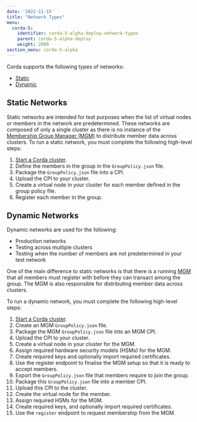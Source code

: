 ```yaml
---
date: '2022-11-15'
title: "Network Types"
menu:
  corda-5:
    identifier: corda-5-alpha-deploy-network-types
    parent: corda-5-alpha-deploy
    weight: 2000
section_menu: corda-5-alpha
---
```


Corda supports the following types of networks:
* [Static](#static-networks)
* [Dynamic](#dynamic-networks)

## Static Networks
Static networks are intended for test purposes when the list of virtual nodes or members in the network are predetermined.
These networks are composed of only a single cluster as there is no instance of the [Membership Group Manager (MGM)](../introduction/key-concepts.html#membership-management) to distribute member data across clusters.
To run a static network, you must complete the following high-level steps:
1. [Start a Corda cluster](../deployment-tutorials/deploy-corda-cluster.html).
2. Define the members in the group in the `GroupPolicy.json` file.
3. Package the `GroupPolicy.json` file into a CPI.
4. Upload the CPI to your cluster.
5. Create a virtual node in your cluster for each member defined in the group policy file.
6. Register each member in the group.
<!--add cross-refs when ready-->

## Dynamic Networks
Dynamic networks are used for the following:
* Production networks
* Testing across multiple clusters
* Testing when the number of members are not predetermined in your test network

One of the main difference to static networks is that there is a running [MGM](../../introduction/key-concepts.html#membership-management) that all members must register with before they can transact among the group. The MGM is also responsible for distributing member data across clusters.

To run a dynamic network, you must complete the following high-level steps:
1. [Start a Corda cluster](../deployment-tutorials/deploy-corda-cluster.html).
2. Create an MGM `GroupPolicy.json` file.
3. Package the MGM `GroupPolicy.json` file into an MGM CPI.
4. Upload the CPI to your cluster.
5. Create a virtual node in your cluster for the MGM.
6. Assign required hardware security models (HSMs) for the MGM.
7. Create required keys and optionally import required certificates.
8. Use the register endpoint to finalise the MGM setup so that it is ready to accept members.
9. Export the `GroupPolicy.json` file that members require to join the group.
10. Package this `GroupPolicy.json` file into a member CPI.
11. Upload this CPI to the cluster.
12. Create the virtual node for the member.
13. Assign required HSMs for the MGM.
14. Create required keys, and optionally import required certificates.
15. Use the `register` endpoint to request membership from the MGM.
<!--add cross-refs when ready-->

